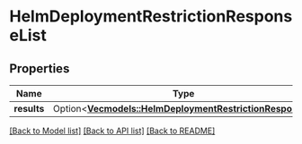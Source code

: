 # HelmDeploymentRestrictionResponseList

## Properties

Name | Type | Description | Notes
------------ | ------------- | ------------- | -------------
**results** | Option<[**Vec<models::HelmDeploymentRestrictionResponse>**](HelmDeploymentRestrictionResponse.md)> |  | [optional]

[[Back to Model list]](../README.md#documentation-for-models) [[Back to API list]](../README.md#documentation-for-api-endpoints) [[Back to README]](../README.md)


